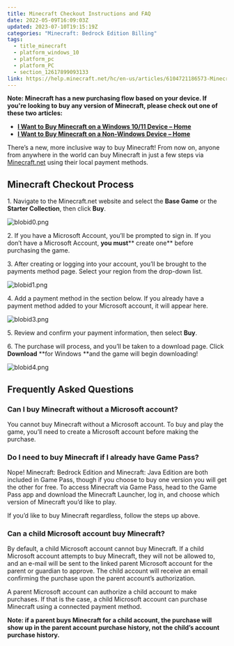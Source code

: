 ```yaml
---
title: Minecraft Checkout Instructions and FAQ
date: 2022-05-09T16:09:03Z
updated: 2023-07-10T19:15:19Z
categories: "Minecraft: Bedrock Edition Billing"
tags:
  - title_minecraft
  - platform_windows_10
  - platform_pc
  - platform_PC
  - section_12617899093133
link: https://help.minecraft.net/hc/en-us/articles/6104721186573-Minecraft-Checkout-Instructions-and-FAQ
---
```


**Note: Minecraft has a new purchasing flow based on your device. If you're looking to buy any version of Minecraft, please check out one of these two articles:**

- **[I Want to Buy Minecraft on a Windows 10/11 Device – Home](./I-Want-to-Buy-Minecraft-on-a-Windows-10-11-Device.md)**
- **[I Want to Buy Minecraft on a Non-Windows Device – Home](./I-Want-to-Buy-Minecraft-on-a-Non-Windows-Device.md)**

There’s a new, more inclusive way to buy Minecraft! From now on, anyone from anywhere in the world can buy Minecraft in just a few steps via [Minecraft.net](https://www.minecraft.net/en-us) using their local payment methods. 

## Minecraft Checkout Process 

1\. Navigate to the Minecraft.net website and select the **Base Game** or the **Starter Collection**, then click **Buy**. 

![blobid0.png](https://minecrafthelp.zendesk.com/hc/article_attachments/6104504856589)

2\. If you have a Microsoft Account, you’ll be prompted to sign in. If you don’t have a Microsoft Account, **you must**** create one** before purchasing the game. 

3\. After creating or logging into your account, you’ll be brought to the payments method page. Select your region from the drop-down list. 

![blobid1.png](https://minecrafthelp.zendesk.com/hc/article_attachments/6104570195469)

4\. Add a payment method in the section below. If you already have a payment method added to your Microsoft account, it will appear here.  

![blobid3.png](https://minecrafthelp.zendesk.com/hc/article_attachments/6104667872013)

5\. Review and confirm your payment information, then select **Buy**. 

6\. The purchase will process, and you’ll be taken to a download page. Click **Download** **for Windows **and the game will begin downloading!  

![blobid4.png](https://minecrafthelp.zendesk.com/hc/article_attachments/6104665669901)

## Frequently Asked Questions 

### Can I buy Minecraft without a Microsoft account? 

You cannot buy Minecraft without a Microsoft account. To buy and play the game, you’ll need to create a Microsoft account before making the purchase. 

### Do I need to buy Minecraft if I already have Game Pass? 

Nope! Minecraft: Bedrock Edition and Minecraft: Java Edition are both included in Game Pass, though if you choose to buy one version you will get the other for free. To access Minecraft via Game Pass, head to the Game Pass app and download the Minecraft Launcher, log in, and choose which version of Minecraft you’d like to play. 

If you’d like to buy Minecraft regardless, follow the steps up above. 

### Can a child Microsoft account buy Minecraft? 

By default, a child Microsoft account cannot buy Minecraft. If a child Microsoft account attempts to buy Minecraft, they will not be allowed to, and an e-mail will be sent to the linked parent Microsoft account for the parent or guardian to approve. The child account will receive an email confirming the purchase upon the parent account’s authorization. 

A parent Microsoft account can authorize a child account to make purchases. If that is the case, a child Microsoft account can purchase Minecraft using a connected payment method. 

**Note: if a parent buys Minecraft for a child account, the purchase will show up in the parent account purchase history, not the child’s account purchase history.**
